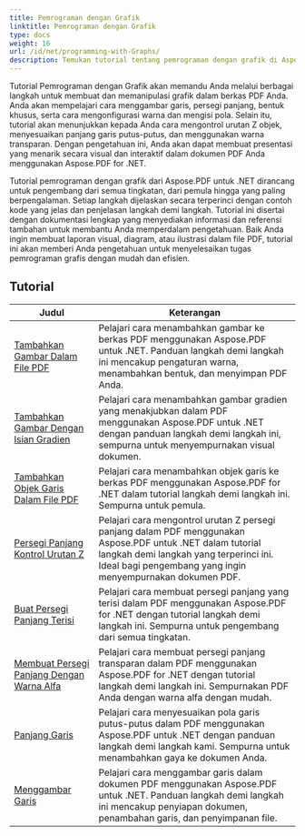 ```yaml
---
title: Pemrograman dengan Grafik
linktitle: Pemrograman dengan Grafik
type: docs
weight: 16
url: /id/net/programming-with-Graphs/
description: Temukan tutorial tentang pemrograman dengan grafik di Aspose.PDF untuk .NET. Pelajari cara membuat dan menyesuaikan grafik dalam dokumen PDF Anda.
---
```

Tutorial Pemrograman dengan Grafik akan memandu Anda melalui berbagai langkah untuk membuat dan memanipulasi grafik dalam berkas PDF Anda. Anda akan mempelajari cara menggambar garis, persegi panjang, bentuk khusus, serta cara mengonfigurasi warna dan mengisi pola. Selain itu, tutorial akan menunjukkan kepada Anda cara mengontrol urutan Z objek, menyesuaikan panjang garis putus-putus, dan menggunakan warna transparan. Dengan pengetahuan ini, Anda akan dapat membuat presentasi yang menarik secara visual dan interaktif dalam dokumen PDF Anda menggunakan Aspose.PDF for .NET.

Tutorial pemrograman dengan grafik dari Aspose.PDF untuk .NET dirancang untuk pengembang dari semua tingkatan, dari pemula hingga yang paling berpengalaman. Setiap langkah dijelaskan secara terperinci dengan contoh kode yang jelas dan penjelasan langkah demi langkah. Tutorial ini disertai dengan dokumentasi lengkap yang menyediakan informasi dan referensi tambahan untuk membantu Anda memperdalam pengetahuan. Baik Anda ingin membuat laporan visual, diagram, atau ilustrasi dalam file PDF, tutorial ini akan memberi Anda pengetahuan untuk menyelesaikan tugas pemrograman grafis dengan mudah dan efisien.

## Tutorial
| Judul | Keterangan |
| --- | --- | 
| [Tambahkan Gambar Dalam File PDF](./add-drawing/) | Pelajari cara menambahkan gambar ke berkas PDF menggunakan Aspose.PDF untuk .NET. Panduan langkah demi langkah ini mencakup pengaturan warna, menambahkan bentuk, dan menyimpan PDF Anda. |  
| [Tambahkan Gambar Dengan Isian Gradien](./add-drawing-with-gradient-fill/) | Pelajari cara menambahkan gambar gradien yang menakjubkan dalam PDF menggunakan Aspose.PDF untuk .NET dengan panduan langkah demi langkah ini, sempurna untuk menyempurnakan visual dokumen. |  
| [Tambahkan Objek Garis Dalam File PDF](./add-line-object/) | Pelajari cara menambahkan objek garis ke berkas PDF menggunakan Aspose.PDF for .NET dalam tutorial langkah demi langkah ini. Sempurna untuk pemula. |  
| [Persegi Panjang Kontrol Urutan Z](./control-rectangle-z-order/) | Pelajari cara mengontrol urutan Z persegi panjang dalam PDF menggunakan Aspose.PDF untuk .NET dalam tutorial langkah demi langkah yang terperinci ini. Ideal bagi pengembang yang ingin menyempurnakan dokumen PDF. |  
| [Buat Persegi Panjang Terisi](./create-filled-rectangle/) | Pelajari cara membuat persegi panjang yang terisi dalam PDF menggunakan Aspose.PDF for .NET dengan tutorial langkah demi langkah ini. Sempurna untuk pengembang dari semua tingkatan. |  
| [Membuat Persegi Panjang Dengan Warna Alfa](./create-rectangle-with-alpha-color/) | Pelajari cara membuat persegi panjang transparan dalam PDF menggunakan Aspose.PDF for .NET dengan tutorial langkah demi langkah ini. Sempurnakan PDF Anda dengan warna alfa dengan mudah. |  
| [Panjang Garis](./dash-length/) | Pelajari cara menyesuaikan pola garis putus-putus dalam PDF menggunakan Aspose.PDF untuk .NET dengan panduan langkah demi langkah kami. Sempurna untuk menambahkan gaya ke dokumen Anda. |  
| [Menggambar Garis](./drawing-line/) | Pelajari cara menggambar garis dalam dokumen PDF menggunakan Aspose.PDF untuk .NET. Panduan langkah demi langkah ini mencakup penyiapan dokumen, penambahan garis, dan penyimpanan file. |  